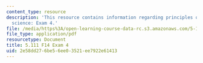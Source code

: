 ```yaml
---
content_type: resource
description: 'This resource contains information regarding principles of chemical
  science: Exam 4.'
file: /media/https%3A/open-learning-course-data-rc.s3.amazonaws.com/5-111sc-principles-of-chemical-science-fall-2014/2e58dd276be56ee03521ee7922e61413_MIT5_111F14_Exam4.pdf
file_type: application/pdf
resourcetype: Document
title: 5.111 F14 Exam 4
uid: 2e58dd27-6be5-6ee0-3521-ee7922e61413
---
```

